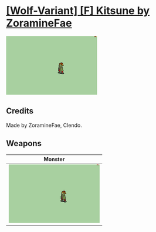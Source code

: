 # [\[Wolf-Variant\] \[F\] Kitsune by ZoramineFae](./)
 

<img src="./8.%20Monster/Monster_000.png" alt="[Wolf-Variant] [F] Kitsune by ZoramineFae standing" />

## Credits

Made by ZoramineFae, Clendo.

## Weapons
 

|Monster |
|  :---: |
| <img alt="Monster animation" src="./8.%20Monster/Monster.gif" /> |
